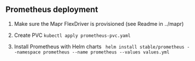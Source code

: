 ## Prometheus deployment

1. Make sure the Mapr FlexDriver is provisioned (see Readme in ../mapr)

2. Create PVC
`kubectl apply prometheus-pvc.yaml`

3. Install Prometheus with Helm charts
` helm install stable/prometheus --namespace prometheus --name prometheus --values values.yml`